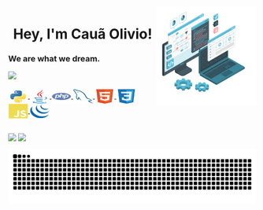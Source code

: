 <img align="right" src="https://raw.githubusercontent.com/cauaolivio/cauaolivio/main/img/bg01.svg" alt="programmer" width=40% />

<h1 align="center">Hey, I'm Cauã Olivio!</h1>

<h3>We are what we dream.</h3>


<div>
  <a href="https://github.com/cauaolivio">
  <img height="180em" src="https://github-readme-stats.vercel.app/api?username=cauaolivio&show_icons=true&theme=react&include_all_commits=true&count_private=true"/>
</div>
  

<div><br>
  <img align="center" alt="Cauã-Python" height="30" width="40" src="https://raw.githubusercontent.com/devicons/devicon/master/icons/python/python-original.svg">
  <img align="center" alt="Cauã-Java" height="30" width="40" src="https://raw.githubusercontent.com/devicons/devicon/master/icons/java/java-original.svg">
  <img align="center" alt="Cauã-PHP" height="30" width="40" src="https://raw.githubusercontent.com/devicons/devicon/master/icons/php/php-plain.svg">
  <img align="center" alt="Cauã-MySQL" height="30" width="40" src="https://raw.githubusercontent.com/devicons/devicon/master/icons/mysql/mysql-original.svg">
  <img align="center" alt="Cauã-HTML" height="30" width="40" src="https://raw.githubusercontent.com/devicons/devicon/master/icons/html5/html5-original.svg">
  <img align="center" alt="Cauã-CSS" height="30" width="40" src="https://raw.githubusercontent.com/devicons/devicon/master/icons/css3/css3-original.svg">
  <img align="center" alt="Cauã-Js" height="30" width="40" src="https://raw.githubusercontent.com/devicons/devicon/master/icons/javascript/javascript-plain.svg">
  <img align="center" alt="Cauã-Jquery" height="30" width="40" src="https://raw.githubusercontent.com/devicons/devicon/master/icons/jquery/jquery-original.svg">
</div>
  
##
<div>
  <a href="mailto:caua.olivio@gmail.com"> <img src="https://img.shields.io/badge/-gmail-%23333?style=for-the-badge&logo=gmail&logoColor=white" target="_blank"></a>
  <a href="https://www.instagram.com/cauaolivio/" target="_blank"><img src="https://img.shields.io/badge/Instagram-E4405F?style=for-the-badge&logo=instagram&logoColor=white"       target="_blank"></a>
</div> 
  
![Snake animation](https://github.com/cauaolivio/cauaolivio/blob/output/github-contribution-grid-snake.svg)

  
<!--
**cauaolivio/cauaolivio** is a ✨ _special_ ✨ repository because its `README.md` (this file) appears on your GitHub profile.
 ![Visitor Count](https://profile-counter.glitch.me/cauaolivio/count.svg)

Here are some ideas to get you started:

- 🔭 I’m currently working on ...
- 🌱 I’m currently learning ...
- 👯 I’m looking to collaborate on ...
- 🤔 I’m looking for help with ...
- 💬 Ask me about ...
- 📫 How to reach me: ...
- 😄 Pronouns: ...
- ⚡ Fun fact: ...
-->

